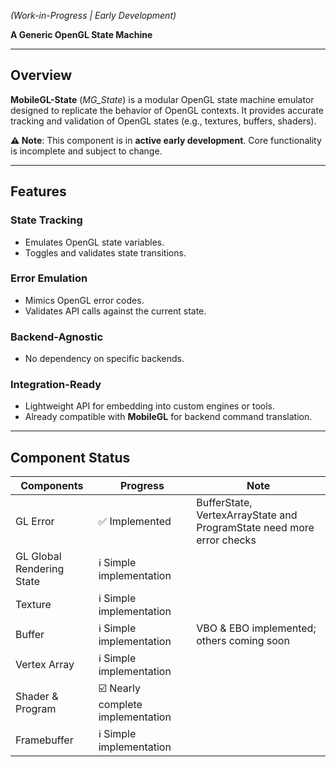 *(Work-in-Progress | Early Development)*  

**A Generic OpenGL State Machine**  

---

## Overview  
**MobileGL-State** (*MG_State*) is a modular OpenGL state machine emulator designed to replicate the behavior of OpenGL contexts. It provides accurate tracking and validation of OpenGL states (e.g., textures, buffers, shaders).  

**⚠️ Note**: This component is in **active early development**. Core functionality is incomplete and subject to change.  

---

## Features  

### **State Tracking**  
- Emulates OpenGL state variables.
- Toggles and validates state transitions.  

### **Error Emulation**  
- Mimics OpenGL error codes.
- Validates API calls against the current state.

### **Backend-Agnostic**  
- No dependency on specific backends.

### **Integration-Ready**  
- Lightweight API for embedding into custom engines or tools.  
- Already compatible with **MobileGL** for backend command translation.  

---

## Component Status

| Components                      | Progress                          | Note                                                                  |
|---------------------------------|-----------------------------------|-----------------------------------------------------------------------|
| GL Error                        | ✅ Implemented                    | BufferState, VertexArrayState and ProgramState need more error checks |
| GL Global Rendering State       | ℹ️ Simple implementation          |                                                                       |
| Texture                         | ℹ️ Simple implementation          |                                                                       |
| Buffer                          | ℹ️ Simple implementation          | VBO & EBO implemented; others coming soon                             |
| Vertex Array                    | ℹ️ Simple implementation          |                                                                       |
| Shader & Program                | ☑️ Nearly complete implementation |                                                                       |
| Framebuffer                     | ℹ️ Simple implementation          |                                                                       |
